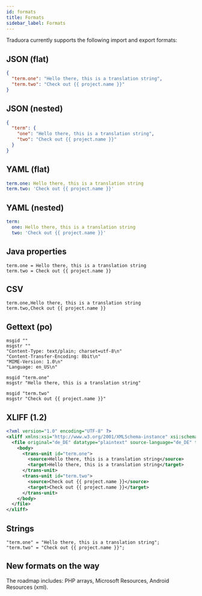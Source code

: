 ```yaml
---
id: formats
title: Formats
sidebar_label: Formats
---
```


Traduora currently supports the following import and export formats:

## JSON (flat)
```json
{
  "term.one": "Hello there, this is a translation string",
  "term.two": "Check out {{ project.name }}"
}
```

## JSON (nested)
```json
{
  "term": {
    "one": "Hello there, this is a translation string",
    "two": "Check out {{ project.name }}"
  }
}
```

## YAML (flat)
```yaml
term.one: Hello there, this is a translation string
term.two: 'Check out {{ project.name }}'
```

## YAML (nested)
```yaml
term:
  one: Hello there, this is a translation string
  two: 'Check out {{ project.name }}'
```

## Java properties
```properties
term.one = Hello there, this is a translation string
term.two = Check out {{ project.name }}
```

## CSV
```text
term.one,Hello there, this is a translation string
term.two,Check out {{ project.name }}
```

## Gettext (po)
```text
msgid ""
msgstr ""
"Content-Type: text/plain; charset=utf-8\n"
"Content-Transfer-Encoding: 8bit\n"
"MIME-Version: 1.0\n"
"Language: en_US\n"

msgid "term.one"
msgstr "Hello there, this is a translation string"

msgid "term.two"
msgstr "Check out {{ project.name }}"
```

## XLIFF (1.2)
```xml
<?xml version="1.0" encoding="UTF-8" ?>
<xliff xmlns:xsi="http://www.w3.org/2001/XMLSchema-instance" xsi:schemaLocation="urn:oasis:names:tc:xliff:document:1.2 http://docs.oasis-open.org/xliff/v1.2/os/xliff-core-1.2-strict.xsd" xmlns="urn:oasis:names:tc:xliff:document:1.2" version="1.2">
  <file original="de_DE" datatype="plaintext" source-language="de_DE" target-language="de_DE">
    <body>
      <trans-unit id="term.one">
        <source>Hello there, this is a translation string</source>
        <target>Hello there, this is a translation string</target>
      </trans-unit>
      <trans-unit id="term.two">
        <source>Check out {{ project.name }}</source>
        <target>Check out {{ project.name }}</target>
      </trans-unit>
    </body>
  </file>
</xliff>
```

## Strings
```text
"term.one" = "Hello there, this is a translation string";
"term.two" = "Check out {{ project.name }}";
```

## New formats on the way
The roadmap includes: PHP arrays, Microsoft Resources, Android Resources (xml).

